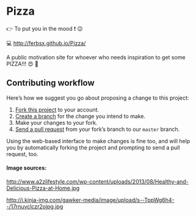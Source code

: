 # Pizza
:point_right: To put you in the mood :exclamation: :wink:

:computer: http://ferbsx.github.io/Pizza/

A public motivation site for whoever who needs inspiration to get some PIZZA!!!
:heart_eyes: :pizza:

## Contributing workflow

Here’s how we suggest you go about proposing a change to this project:

1. [Fork this project][fork] to your account.
2. [Create a branch][branch] for the change you intend to make.
3. Make your changes to your fork.
4. [Send a pull request][pr] from your fork’s branch to our `master` branch.

Using the web-based interface to make changes is fine too, and will help you
by automatically forking the project and prompting to send a pull request, too.

[fork]: https://help.github.com/articles/fork-a-repo/
[branch]: https://help.github.com/articles/creating-and-deleting-branches-within-your-repository
[pr]: https://help.github.com/articles/using-pull-requests/


#### Image sources:
http://www.a2zlifestyle.com/wp-content/uploads/2013/08/Healthy-and-Delicious-Pizza-at-Home.jpg


http://i.kinja-img.com/gawker-media/image/upload/s--TppWg6h4--/17rnuvclczr2ojpg.jpg
